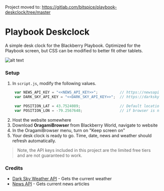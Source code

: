 Project moved to: https://gitlab.com/bitspice/playbook-deskclock/tree/master

# Playbook Deskclock

A simple desk clock for the Blackberry Playbook. Optimized for the Playbook screen, but CSS can be modified to better fit other tablets. 

![alt text](http://i.imgur.com/B6kpwkv.jpg "Playbook Deskclock")

### Setup

1. In `script.js`, modify the following values. 
   ```javascript
	var NEWS_API_KEY = "<<NEWS_API_KEY>>"; 			// https://newsapi.org/register
	var DARK_SKY_API_KEY = "<<DARK_SKY_API_KEY>>"; 	// https://darksky.net/dev/register
	
	var POSITION_LAT = 43.7524089;					// Default location for weather, fallback
	var POSITION_LON = -79.2567648;					// if browser is not able to get location
   ```
2. Host the website somewhere
3. Download **OragamiBrowser** from Blackberry World, navigate to website
4. In the OragamiBrowser menu, turn on "Keep screen on"
5. Your desk clock is ready to go. Time, date, news and weather should refresh automatically.

> Note, the API keys included in this project are the limited free tiers and are not guaranteed to work.

### Credits

* [Dark Sky Weather API](https://darksky.net/dev/register) - Gets the current weather
* [News API](https://newsapi.org/) - Gets current news articles

